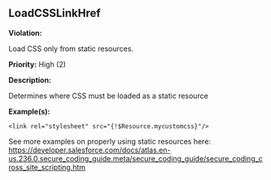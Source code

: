 LoadCSSLinkHref[](#loadcsslinkhref)
------------------------------------------------------------------------------------------------------------------------------------------------------

**Violation:**

   Load CSS only from static resources.


**Priority:** High (2)

**Description:**

   Determines where CSS must be loaded as a static resource

**Example(s):**

   

```
<link rel="stylesheet" src="{!$Resource.mycustomcss}"/>
```

See more examples on properly using static resources here: https://developer.salesforce.com/docs/atlas.en-us.236.0.secure_coding_guide.meta/secure_coding_guide/secure_coding_cross_site_scripting.htm

        

